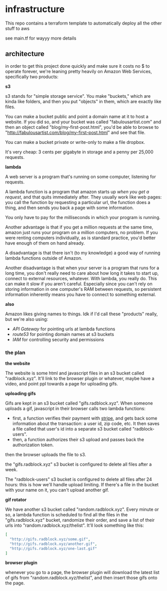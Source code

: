 # infrastructure

This repo contains a terraform template to automatically deploy all the other stuff to aws

see main.tf for wayyy more details

## architecture

in order to get this project done quickly and make sure it costs no $ to operate forever, we're leaning pretty heavily on Amazon Web Services, specifically two products:

**s3**

s3 stands for "simple storage service". You make "buckets," which are kinda like folders, and then you put "objects" in them, which are exactly like files. 

You can make a bucket public and point a domain name at it to host a website. If you did so, and your bucket was called "fabulousartist.com" and then an object called "blog/my-first-post.html", you'd be able to browse to "http://fabulousartist.com/blog/my-first-post.html" and see that file.

You can make a bucket private or write-only to make a file dropbox.

It's very cheap: 3 cents per gigabyte in storage and a penny per 25,000 requests.

**lambda**

A web server is a program that's running on some computer, listening for requests.

A lambda function is a program that amazon starts up *when you get a request*, and that quits immediately after. They usually work like web pages: you call the function by requesting a particular url, the function does a thing, and then sends you back a page with some information.

You only have to pay for the milliseconds in which your program is running.

Another advantage is that if you get a million requests at the same time, amazon just runs your program on a million computers, no problem. If you were renting computers individually, as is standard practice, you'd better have enough of them on hand already.

A disadvantage is that there isn't (to my knowledge) a good way of running lambda functions outside of Amazon.

Another disadvantage is that when your server is a program that runs for a long time, you don't really need to care about how long it takes to start up, connect to external resources, whatever. With lambda, you really do. This can make it slow if you aren't careful. Especially since you can't rely on storing information in one computer's RAM between requests, so persistent information inherently means you have to connect to something external.

**also**

Amazon likes giving names to things. Idk if I'd call these "products" really, but we're also using:

- _API Gateway_ for pointing urls at lambda functions
- _route53_ for pointing domain names at s3 buckets
- _IAM_ for controlling security and permissions

### the plan

**the website**

The website is some html and javascript files in an s3 bucket called "radblock.xyz". It'll link to the browser plugin or whatever, maybe have a video, and point ppl towards a page for uploading gifs.

**uploading gifs**

Gifs are kept in an s3 bucket called "gifs.radblock.xyz". When someone uploads a gif, javascript in their browser calls two lambda functions:

- first, a function verifies their payment with [stripe](//stripe.com), and gets back some information about the transaction: a user id, zip code, etc. It then saves a file called that user's id into a separate s3 bucket called "radblock-users".
- then, a function authorizes their s3 upload and passes back the authorization token.

then the browser uploads the file to s3.

the "gifs.radblock.xyz" s3 bucket is configured to delete all files after a week.

The "radblock-users" s3 bucket is configured to delete all files after 24 hours: this is how we'll handle upload limiting. If there's a file in the bucket with your name on it, you can't upload another gif.

**gif rotator**

We have another s3 bucket called "random.radblock.xyz". Every minute or so, a lambda function is scheduled to find all the files in the "gifs.radblock.xyz" bucket, randomize their order, and save a list of their urls into "random.radblock.xyz/thelist". It'll look something like this:

```json
[
  "http://gifs.radblock.xyz/some.gif",
  "http://gifs.radblock.xyz/another.gif",
  "http://gifs.radblock.xyz/one-last.gif"
]
```

**browser plugin**

whenever you go to a page, the browser plugin will download the latest list of gifs from "random.radblock.xyz/thelist", and then insert those gifs onto the page.
